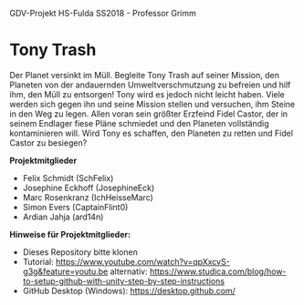 GDV-Projekt HS-Fulda SS2018 - Professor Grimm

<h1>Tony Trash</h1>

Der Planet versinkt im Müll. Begleite Tony Trash auf seiner Mission, den Planeten von der andauernden Umweltverschmutzung zu befreien und hilf ihm, den Müll zu entsorgen! Tony wird es jedoch nicht leicht haben. Viele werden sich gegen ihn und seine Mission stellen und versuchen, ihm Steine in den Weg zu legen. Allen voran sein größter Erzfeind Fidel Castor, der in seinem Endlager fiese Pläne schmiedet und den Planeten vollständig kontaminieren will. Wird Tony es schaffen, den Planeten zu retten und Fidel Castor zu besiegen?


<b>Projektmitglieder</b>

- Felix Schmidt (SchFelix)
- Josephine Eckhoff (JosephineEck)
- Marc Rosenkranz (IchHeisseMarc)
- Simon Evers (CaptainFlint0)
- Ardian Jahja (ard14n)


<b>Hinweise für Projektmitglieder:</b>

- Dieses Repository bitte klonen
- Tutorial: https://www.youtube.com/watch?v=qpXxcvS-g3g&feature=youtu.be
  alternativ: https://www.studica.com/blog/how-to-setup-github-with-unity-step-by-step-instructions
- GitHub Desktop (Windows): https://desktop.github.com/
